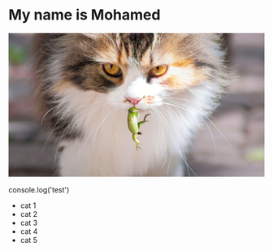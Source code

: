 <h1>
  My name is Mohamed
</h1>
<img src="./cat.jpg" />

console.log('test')

<ul>
  <li>cat 1</li>
  <li>cat 2</li>
  <li>cat 3</li>
  <li>cat 4</li>
  <li>cat 5</li>
</ul>
